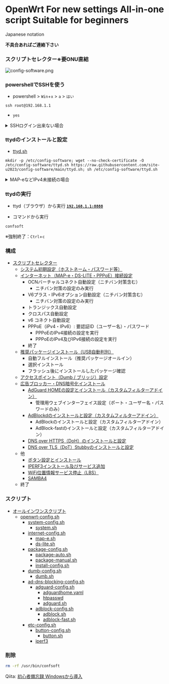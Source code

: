 # OpenWrt For new settings All-in-one script Suitable for beginners

Japanese notation

**不具合あればご連絡下さい**

### スクリプトセレクター※要ONU直結
![config-software.png](https://qiita-image-store.s3.ap-northeast-1.amazonaws.com/0/3412833/1da7b0b2-2706-41a1-56fe-ef8311761b20.png)

### powershellでSSHを使う
- powershell > `Win`+`x` > `a` > `はい`
```powershell:powershell
ssh root@192.168.1.1

```
- `yes`

<details><summary>SSHログイン出来ない場合</summary>

`C:\Users\yourusername\.ssh\known_hosts`
※Windows隠しファイル
```powershell:powershell
Clear-Content .ssh\known_hosts -Force

```
---

</details>

### ttydのインストールと設定
- [ttyd.sh](https://github.com/site-u2023/config-software/blob/main/ttyd.sh)
```sh:SSH
mkdir -p /etc/config-software; wget --no-check-certificate -O /etc/config-software/ttyd.sh https://raw.githubusercontent.com/site-u2023/config-software/main/ttyd.sh; sh /etc/config-software/ttyd.sh

```

<details><summary>MAP-eなどIPv4未接続の場合</summary>

※https://github.com/ はIPv6利用で接続可
  - 設定用クライアントをLAN1に接続
```sh:SSH
# IPv6利用設定
uci add network device
uci set network.@device[-1].name='lan1'
uci set network.@device[-1].mtu='1500'
uci set network.@device[-1].ipv6='1'
uci set network.@device[-1].mtu6='1500'
#
uci commit network
/etc/init.d/network reload

```
---

</details>

### ttydの実行
- ttyd（ブラウザ）から実行
**[`192.168.1.1:8888`](http://192.168.1.1:8888)**

- コマンドから実行
```sh:SSH
confsoft

```
※強制終了：`Ctrl`+`c`

### 構成
- [スクリプトセレクター](https://qiita.com/site_u/items/c6a50aa6dea965b5a774#%E3%82%B9%E3%82%AF%E3%83%AA%E3%83%97%E3%83%88%E3%82%BB%E3%83%AC%E3%82%AF%E3%82%BF%E3%83%BC%E8%A6%81onu%E7%9B%B4%E7%B5%90)
  - [システム初期設定（ホストネーム・パスワード等）](https://qiita.com/site_u/items/59c641c9dc0eec3b1324)
  - [インターネット（MAP-e・DS-LITE・PPPoE）接続設定](https://qiita.com/site_u/items/4b8076cb8c9b05bc3f9a)
    - OCNバーチャルコネクト自動設定（ニチバン対策含む）
      - ニチバン対策の設定のみ実行 
    - V6プラス・IPv6オプション自動設定（ニチバン対策含む）
      - ニチバン対策の設定のみ実行 
    - トランジックス自動設定
    - クロスパス自動設定
    - v6 コネクト自動設定
    - PPPoE（iPv4・IPv6）: 要認証ID（ユーザー名）・パスワード
      - PPPoEのIPv4接続の設定を実行
      - PPPoEのIPv4及びIPv6接続の設定を実行
    - 終了
  - [推奨パッケージインストール](https://qiita.com/site_u/items/a23d165201081817cb00)[（USB自動判別）](https://qiita.com/site_u/items/597199882dc4d56c2385#usb)
    - 自動フルインストール（推奨パッケージオールイン）
    - 選択インストール
    - フラッシュ後にインストールしたパッケージ確認
  - [アクセスポイント（Dumb / ブリッジ）設定](https://qiita.com/site_u/items/0463c782be0acd6d23d3)
  - [広告ブロッカー・DNS暗号化インストール](https://qiita.com/site_u/items/cf34ea1ee9a1971272bc)
    - [AdGuard HOMEの設定とインストール（カスタムフィルターアドイン）](https://qiita.com/site_u/items/cf34ea1ee9a1971272bc#adguard-home)
      - 管理用ウェブインターフェイス設定（ポート・ユーザー名・パスワードのみ）
    - [AdBlockdのインストールと設定（カスタムフィルターアドイン）](https://qiita.com/site_u/items/cf34ea1ee9a1971272bc#adblock)
      - AdBlockのインストールと設定（カスタムフィルターアドイン）
      - AdBlock-fastのインストールと設定（カスタムフィルターアドイン）
    - [DNS over HTTPS（DoH）のインストールと設定](https://qiita.com/site_u/items/cf34ea1ee9a1971272bc#https-dns-proxy)
    - [DNS over TLS（DoT）Stubbyのインストールと設定](https://qiita.com/site_u/items/cf34ea1ee9a1971272bc#stubby)
  - 他
    - [ボタン設定とインストール](https://qiita.com/site_u/items/08764ce9473231482c17)
    - [IPERF3インストール及びサービス追加](https://qiita.com/site_u/items/599124e2904d1374c2c9#iperf3)
    - [WiFi位置情報サービス停止（LBS）](https://qiita.com/site_u/items/3cd3fc65a789461262e8#%E4%BD%8D%E7%BD%AE%E6%83%85%E5%A0%B1%E3%82%B5%E3%83%BC%E3%83%93%E3%82%B9%E5%81%9C%E6%AD%A2)
    - [SAMBA4](https://qiita.com/site_u/items/aa9164859a78cb4e3f8f)
  - 終了

### スクリプト
- [オールインワンスクリプト](https://github.com/site-u2023/config-software/blob/main/README.md)
  - [openwrt-config.sh](https://github.com/site-u2023/config-software/blob/main/openwrt-config.sh)
    - [system-config.sh](https://github.com/site-u2023/config-software/blob/main/system-config.sh)
      - [system.sh](https://github.com/site-u2023/config-software/blob/main/system.sh)
    - [internet-config.sh](https://github.com/site-u2023/config-software/blob/main/internet-config.sh)
      - [map-e.sh](https://github.com/site-u2023/config-software/blob/main/map-e.sh)
      - [ds-lite.sh](https://github.com/site-u2023/config-software/blob/main/ds-lite.sh)
    - [package-config.sh](https://github.com/site-u2023/config-software/blob/main/package-config.sh)
      - [package-auto.sh](https://github.com/site-u2023/config-software/blob/main/package-auto.sh)
      - [package-manual.sh](https://github.com/site-u2023/config-software/blob/main/package-manual.sh)
      - [install-config.sh](https://github.com/site-u2023/config-software/blob/main/install-config.sh)
    - [dumb-config.sh](https://github.com/site-u2023/config-software/blob/main/dumb-config.sh)
      - [dumb.sh](https://github.com/site-u2023/config-software/blob/main/dumb.sh)
    - [ad-dns-blocking-config.sh](https://github.com/site-u2023/config-software/blob/main/ad-dns-blocking-config.sh)
      - [adguard-config.sh](https://github.com/site-u2023/config-software/blob/main/adguard-config.sh)
        - [adguardhome.yaml](https://raw.githubusercontent.com/site-u2023/config-software/main/adguardhome.yaml)
        - [htpasswd](https://github.com/site-u2023/config-software/blob/main/htpasswd)
        - [adguard.sh](https://github.com/site-u2023/config-software/blob/main/adguard.sh)
      - [adblock-config.sh](https://github.com/site-u2023/config-software/blob/main/adblock-config.sh)
        - [adblock.sh](https://github.com/site-u2023/config-software/blob/main/adblock.sh)
        - [adblock-fast.sh](https://github.com/site-u2023/config-software/blob/main/adblock-fast.sh)
    - [etc-config.sh](https://github.com/site-u2023/config-software/blob/main/etc-config.sh)
      - [button-config.sh](https://github.com/site-u2023/config-software/blob/main/button-config.sh)
        - [button.sh](https://github.com/site-u2023/config-software/blob/main/button.sh)
      - [iperf3](https://github.com/site-u2023/config-software/blob/main/ad-dns-blocking-config.sh)

### 削除
```sh :SSH
rm -rf /usr/bin/confsoft

```

Qiita: [初心者備忘録 Windowsから導入](https://qiita.com/site_u/items/39fbac482c06c98b229b)
